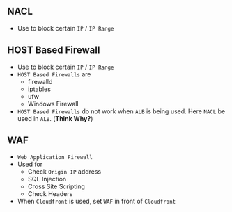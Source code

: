 ## NACL

- Use to block certain `IP` / `IP Range`

## HOST Based Firewall

- Use to block certain `IP` / `IP Range`
- `HOST Based Firewalls` are
  - firewalld
  - iptables
  - ufw
  - Windows Firewall
- `HOST Based Firewalls` do not work when `ALB` is being used. Here `NACL` be used in `ALB`. (**Think Why?**)

## WAF

- `Web Application Firewall`
- Used for
  - Check `Origin IP` address
  - SQL Injection
  - Cross Site Scripting
  - Check Headers
- When `Cloudfront` is used, set `WAF` in front of `Cloudfront`
